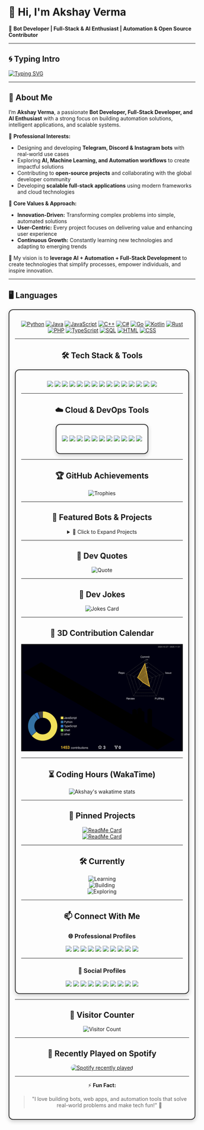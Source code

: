 # 👋 Hi, I'm Akshay Verma  

🤖 **Bot Developer | Full-Stack & AI Enthusiast | Automation & Open Source Contributor**  

---

## 🌀 Typing Intro  

[![Typing SVG](https://readme-typing-svg.herokuapp.com?font=Fira+Code&pause=1000&color=00F700&width=435&lines=Hi%2C+I'm+Akshay+Verma!;Bot+Developer+%7C+AI+Enthusiast;Automation+%26+Open+Source+Contributor)](https://git.io/typing-svg)  

---

## 🌈 About Me  

I’m **Akshay Verma**, a passionate **Bot Developer, Full-Stack Developer, and AI Enthusiast** with a strong focus on building automation solutions, intelligent applications, and scalable systems.  

💼 **Professional Interests:**  
- Designing and developing **Telegram, Discord & Instagram bots** with real-world use cases  
- Exploring **AI, Machine Learning, and Automation workflows** to create impactful solutions  
- Contributing to **open-source projects** and collaborating with the global developer community  
- Developing **scalable full-stack applications** using modern frameworks and cloud technologies  

🌟 **Core Values & Approach:**  
- **Innovation-Driven:** Transforming complex problems into simple, automated solutions  
- **User-Centric:** Every project focuses on delivering value and enhancing user experience  
- **Continuous Growth:** Constantly learning new technologies and adapting to emerging trends  

📌 My vision is to **leverage AI + Automation + Full-Stack Development** to create technologies that simplify processes, empower individuals, and inspire innovation.  

---

## 🖥️ Languages  

<div align="center" style="border: 2px solid #2f2f2f; border-radius: 12px; padding: 15px; box-shadow: 0 4px 12px rgba(0,0,0,0.2); display: inline-block;">

[![Python](https://img.shields.io/badge/-Python-3776AB?style=flat-square&logo=python&logoColor=white)](https://www.python.org/)
[![Java](https://img.shields.io/badge/-Java-007396?style=flat-square&logo=java)](https://www.oracle.com/java/)
[![JavaScript](https://img.shields.io/badge/-JavaScript-F7DF1E?style=flat-square&logo=javascript&logoColor=black)](https://developer.mozilla.org/en-US/docs/Web/JavaScript)
[![C++](https://img.shields.io/badge/-C++-00599C?style=flat-square&logo=cplusplus)](https://isocpp.org/)
[![C#](https://img.shields.io/badge/-C%23-239120?style=flat-square&logo=csharp)](https://learn.microsoft.com/en-us/dotnet/csharp/)
[![Go](https://img.shields.io/badge/-Go-00ADD8?style=flat-square&logo=go&logoColor=white)](https://go.dev/)
[![Kotlin](https://img.shields.io/badge/-Kotlin-0095D5?style=flat-square&logo=kotlin&logoColor=white)](https://kotlinlang.org/)
[![Rust](https://img.shields.io/badge/-Rust-000000?style=flat-square&logo=rust)](https://www.rust-lang.org/)
[![PHP](https://img.shields.io/badge/-PHP-777BB4?style=flat-square&logo=php&logoColor=white)](https://www.php.net/)
[![TypeScript](https://img.shields.io/badge/-TypeScript-3178C6?style=flat-square&logo=typescript&logoColor=white)](https://www.typescriptlang.org/)
[![SQL](https://img.shields.io/badge/-SQL-4479A1?style=flat-square&logo=mysql&logoColor=white)](https://www.mysql.com/)
[![HTML](https://img.shields.io/badge/-HTML5-E34F26?style=flat-square&logo=html5&logoColor=white)](https://developer.mozilla.org/en-US/docs/Web/HTML)
[![CSS](https://img.shields.io/badge/-CSS3-1572B6?style=flat-square&logo=css3)](https://developer.mozilla.org/en-US/docs/Web/CSS)

---

## 🛠️ Tech Stack & Tools  

<div align="center" style="border: 2px solid #2f2f2f; border-radius: 12px; padding: 15px; box-shadow: 0 4px 12px rgba(0,0,0,0.2); display: inline-block;">

<p align="center">
  <a href="https://www.djangoproject.com/"><img src="https://img.shields.io/badge/Django-092E20?style=flat-square&logo=django&logoColor=white"/></a>
  <a href="https://flask.palletsprojects.com/"><img src="https://img.shields.io/badge/Flask-000000?style=flat-square&logo=flask&logoColor=white"/></a>
  <a href="https://nodejs.org/"><img src="https://img.shields.io/badge/Node.js-339933?style=flat-square&logo=nodedotjs&logoColor=white"/></a>
  <a href="https://expressjs.com/"><img src="https://img.shields.io/badge/Express-000000?style=flat-square&logo=express&logoColor=white"/></a>
  <a href="https://react.dev/"><img src="https://img.shields.io/badge/React-61DAFB?style=flat-square&logo=react&logoColor=black"/></a>
  <a href="https://nextjs.org/"><img src="https://img.shields.io/badge/Next.js-000000?style=flatsquare&logo=nextdotjs&logoColor=white"/></a>
  <a href="https://www.mongodb.com/"><img src="https://img.shields.io/badge/MongoDB-47A248?style=flat-square&logo=mongodb&logoColor=white"/></a>
  <a href="https://www.postgresql.org/"><img src="https://img.shields.io/badge/PostgreSQL-336791?style=flat-square&logo=postgresql&logoColor=white"/></a>
  <a href="https://redis.io/"><img src="https://img.shields.io/badge/Redis-DC382D?style=flat-square&logo=redis&logoColor=white"/></a>
  <a href="https://firebase.google.com/"><img src="https://img.shields.io/badge/Firebase-FFCA28?style=flat-square&logo=firebase&logoColor=black"/></a>
  <a href="https://www.linux.org/"><img src="https://img.shields.io/badge/Linux-FCC624?style=flat-square&logo=linux&logoColor=black"/></a>
  <a href="https://graphql.org/"><img src="https://img.shields.io/badge/GraphQL-E10098?style=flat-square&logo=graphql&logoColor=white"/></a>
  <a href="https://tailwindcss.com/"><img src="https://img.shields.io/badge/TailwindCSS-38B2AC?style=flat-square&logo=tailwindcss&logoColor=white"/></a>
  <a href="https://getbootstrap.com/"><img src="https://img.shields.io/badge/Bootstrap-7952B3?style=flat-square&logo=bootstrap&logoColor=white"/></a>
  <a href="https://git-scm.com/"><img src="https://img.shields.io/badge/Git-F05032?style=flat-square&logo=git&logoColor=white"/></a>

---

## ☁️ Cloud & DevOps Tools

<div align="center" style="border: 2px solid #2f2f2f; border-radius: 12px; padding: 15px; box-shadow: 0 4px 12px rgba(0,0,0,0.2); display: inline-block;">

<a href="https://aws.amazon.com/"><img src="https://img.shields.io/badge/-AWS-232F3E?style=flat-square&logo=amazonaws&logoColor=white" /></a>
<a href="https://azure.microsoft.com/"><img src="https://img.shields.io/badge/-Azure-0078D4?style=flat-square&logo=microsoftazure&logoColor=white" /></a>
<a href="https://cloud.google.com/"><img src="https://img.shields.io/badge/-Google%20Cloud-4285F4?style=flat-square&logo=googlecloud&logoColor=white" /></a>
<a href="https://www.heroku.com/"><img src="https://img.shields.io/badge/-Heroku-430098?style=flat-square&logo=heroku&logoColor=white" /></a>
<a href="https://vercel.com/"><img src="https://img.shields.io/badge/-Vercel-000000?style=flat-square&logo=vercel&logoColor=white" /></a>
<a href="https://www.netlify.com/"><img src="https://img.shields.io/badge/-Netlify-00C7B7?style=flat-square&logo=netlify&logoColor=white" /></a>
<a href="https://github.com/features/actions"><img src="https://img.shields.io/badge/-GitHub%20Actions-2088FF?style=flat-square&logo=github-actions&logoColor=white" /></a>
<a href="https://www.docker.com/"><img src="https://img.shields.io/badge/-Docker-2496ED?style=flat-square&logo=docker&logoColor=white" /></a>
<a href="https://kubernetes.io/"><img src="https://img.shields.io/badge/-Kubernetes-326CE5?style=flat-square&logo=kubernetes&logoColor=white" /></a>
<a href="https://www.terraform.io/"><img src="https://img.shields.io/badge/-Terraform-623CE4?style=flat-square&logo=terraform&logoColor=white" /></a>
<a href="https://nginx.org/"><img src="https://img.shields.io/badge/-NGINX-009639?style=flat-square&logo=nginx&logoColor=white" /></a>

</div>

---

## 🏆 GitHub Achievements  

![Trophies](https://github-profile-trophy.vercel.app/?username=akshayverma3685&theme=tokyonight&row=1&column=6)  

---

## 🌟 Featured Bots & Projects  

<details>
  <summary>🚀 Click to Expand Projects</summary>

  - **SocialPipe Bot** → Multi-social hub bot managing all accounts via Telegram  
  - **AI Chatbot** → Intelligent AI chatbot for Telegram & Discord  
  - **Instagram Auto Bot** → Friendly automation & DM handling bot for Instagram  

</details>

---

## 📰 Dev Quotes  

![Quote](https://quotes-github-readme.vercel.app/api?type=horizontal&theme=radical)  

---

## 🤣 Dev Jokes  

![Jokes Card](https://readme-jokes.vercel.app/api?theme=tokyonight)  

---

## 🎨 3D Contribution Calendar  

![3D Contributions](https://raw.githubusercontent.com/akshayverma3685/akshayverma3685/main/profile-3d-contrib/profile-night-rainbow.svg)  

---

## ⏳ Coding Hours (WakaTime)  

![Akshay's wakatime stats](https://github-readme-stats.vercel.app/api/wakatime?username=akshayverma3685&theme=tokyonight&v=1) 

---

## 📌 Pinned Projects  

[![ReadMe Card](https://github-readme-stats.vercel.app/api/pin/?username=akshayverma3685&repo=akshayverma3685&theme=tokyonight)](https://github.com/akshayverma3685/akshayverma3685)  
[![ReadMe Card](https://github-readme-stats.vercel.app/api/pin/?username=akshayverma3685&repo=oneclick-installer-&theme=tokyonight)](https://github.com/akshayverma3685/oneclick-installer-)  

---

## 🛠️ Currently  

![Learning](https://img.shields.io/badge/Learning-Next.js-blue?style=flat-square&logo=next.js)  
![Building](https://img.shields.io/badge/Building-Telegram_Bots-green?style=flat-square&logo=telegram)  
![Exploring](https://img.shields.io/badge/Exploring-AI_&_ML-orange?style=flat-square&logo=python)  

---

## 📫 Connect With Me  
### 🌐 Professional Profiles  
<span class="badge-hover">
<a href="https://t.me/akshayverma0212"><img src="https://img.shields.io/badge/Telegram-2CA5E0?style=flat&logo=telegram&logoColor=white" /></a>
<a href="https://github.com/akshayverma3685"><img src="https://img.shields.io/badge/GitHub-181717?style=flat&logo=github&logoColor=white" /></a>
<a href="https://linkedin.com/in/akshayverma3685"><img src="https://img.shields.io/badge/LinkedIn-0077B5?style=flat&logo=linkedin&logoColor=white" /></a>
<a href="mailto:akshayverma3685@gmail.com"><img src="https://img.shields.io/badge/Gmail-D14836?style=flat&logo=gmail&logoColor=white" /></a>
<a href="https://yourportfolio.com"><img src="https://img.shields.io/badge/Portfolio-000000?style=flat&logo=About.me&logoColor=white" /></a>
<a href="https://dev.to/akshayverma"><img src="https://img.shields.io/badge/Dev.to-0A0A0A?style=flat&logo=dev.to&logoColor=white" /></a>
<a href="https://medium.com/@akshayverma3685"><img src="https://img.shields.io/badge/Medium-12100E?style=flat&logo=medium&logoColor=white" /></a>
<a href="https://stackoverflow.com/users/31314770/akshayverma3685/"><img src="https://img.shields.io/badge/StackOverflow-F58025?style=flat&logo=stackoverflow&logoColor=white" /></a>
<a href="https://leetcode.com/akshayverma3685/"><img src="https://img.shields.io/badge/LeetCode-FFA116?style=flat&logo=leetcode&logoColor=white" /></a>
<a href="https://www.hackerrank.com/akshayverma3685"><img src="https://img.shields.io/badge/HackerRank-2EC866?style=flat&logo=hackerrank&logoColor=white" /></a>
</span>

---

### 🎉 Social Profiles  
<span class="badge-hover">
<a href="https://instagram.com/akshayverma_0212"><img src="https://img.shields.io/badge/Instagram-E4405F?style=flat&logo=instagram&logoColor=white" /></a>
<a href="https://snapchat.com/add/akshayverma0212"><img src="https://img.shields.io/badge/Snapchat-FFFC00?style=flat&logo=snapchat&logoColor=black" /></a>
<a href="https://twitter.com/"><img src="https://img.shields.io/badge/Twitter-1DA1F2?style=flat&logo=twitter&logoColor=white" /></a>
<a href="https://facebook.com/"><img src="https://img.shields.io/badge/Facebook-1877F2?style=flat&logo=facebook&logoColor=white" /></a>
<a href="https://youtube.com/"><img src="https://img.shields.io/badge/YouTube-FF0000?style=flat&logo=youtube&logoColor=white" /></a>
<a href="https://reddit.com/user/"><img src="https://img.shields.io/badge/Reddit-FF4500?style=flat&logo=reddit&logoColor=white" /></a>
<a href="https://pinterest.com/"><img src="https://img.shields.io/badge/Pinterest-BD081C?style=flat&logo=pinterest&logoColor=white" /></a>
<a href="https://discord.com/users/"><img src="https://img.shields.io/badge/Discord-5865F2?style=flat&logo=discord&logoColor=white" /></a>
<a href="https://www.threads.net/@username"><img src="https://img.shields.io/badge/Threads-000000?style=flat&logo=threads&logoColor=white" /></a>
<a href="https://www.quora.com/profile/username"><img src="https://img.shields.io/badge/Quora-B92B27?style=flat&logo=quora&logoColor=white" /></a>
</span>

</div>

---

## 👀 Visitor Counter  

![Visitor Count](https://komarev.com/ghpvc/?username=akshayverma3685&label=Profile%20Views&color=blue&style=flat)  

---

## 🎵 Recently Played on Spotify  

<p align="center">
  <a href="https://open.spotify.com/user/31fnghvzo4kpd6t2khcrcmvqcmnq">
    <img 
      src="https://spotify-recently-played-readme.vercel.app/api?user=31fnghvzo4kpd6t2khcrcmvqcmnq&count=5&unique=true" 
      alt="Spotify recently played"
      style="max-width: 100%; height: auto; border-radius: 12px;"
    />
  </a>
</p>

---

⚡ **Fun Fact:**  
> "I love building bots, web apps, and automation tools that solve real-world problems and make tech fun!" 🤖
